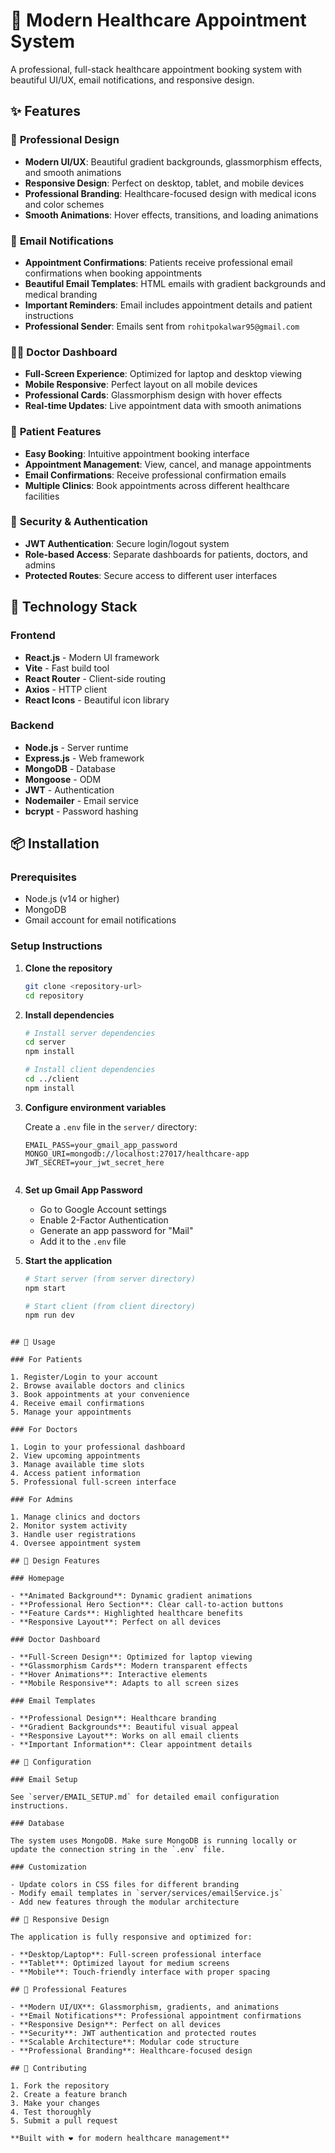 # 🏥 Modern Healthcare Appointment System

A professional, full-stack healthcare appointment booking system with beautiful UI/UX, email notifications, and responsive design.

## ✨ Features

### 🎨 **Professional Design**

- **Modern UI/UX**: Beautiful gradient backgrounds, glassmorphism effects, and smooth animations
- **Responsive Design**: Perfect on desktop, tablet, and mobile devices
- **Professional Branding**: Healthcare-focused design with medical icons and color schemes
- **Smooth Animations**: Hover effects, transitions, and loading animations

### 📧 **Email Notifications**

- **Appointment Confirmations**: Patients receive professional email confirmations when booking appointments
- **Beautiful Email Templates**: HTML emails with gradient backgrounds and medical branding
- **Important Reminders**: Email includes appointment details and patient instructions
- **Professional Sender**: Emails sent from `rohitpokalwar95@gmail.com`

### 👨‍⚕️ **Doctor Dashboard**

- **Full-Screen Experience**: Optimized for laptop and desktop viewing
- **Mobile Responsive**: Perfect layout on all mobile devices
- **Professional Cards**: Glassmorphism design with hover effects
- **Real-time Updates**: Live appointment data with smooth animations

### 🏥 **Patient Features**

- **Easy Booking**: Intuitive appointment booking interface
- **Appointment Management**: View, cancel, and manage appointments
- **Email Confirmations**: Receive professional confirmation emails
- **Multiple Clinics**: Book appointments across different healthcare facilities

### 🔐 **Security & Authentication**

- **JWT Authentication**: Secure login/logout system
- **Role-based Access**: Separate dashboards for patients, doctors, and admins
- **Protected Routes**: Secure access to different user interfaces

## 🚀 Technology Stack

### Frontend

- **React.js** - Modern UI framework
- **Vite** - Fast build tool
- **React Router** - Client-side routing
- **Axios** - HTTP client
- **React Icons** - Beautiful icon library

### Backend

- **Node.js** - Server runtime
- **Express.js** - Web framework
- **MongoDB** - Database
- **Mongoose** - ODM
- **JWT** - Authentication
- **Nodemailer** - Email service
- **bcrypt** - Password hashing

## 📦 Installation

### Prerequisites

- Node.js (v14 or higher)
- MongoDB
- Gmail account for email notifications

### Setup Instructions

1. **Clone the repository**

   ```bash
   git clone <repository-url>
   cd repository
   ```

2. **Install dependencies**

   ```bash
   # Install server dependencies
   cd server
   npm install

   # Install client dependencies
   cd ../client
   npm install
   ```

3. **Configure environment variables**

   Create a `.env` file in the `server/` directory:

   ```env
   EMAIL_PASS=your_gmail_app_password
   MONGO_URI=mongodb://localhost:27017/healthcare-app
   JWT_SECRET=your_jwt_secret_here
   ```

```

```

4. **Set up Gmail App Password**

   - Go to Google Account settings
   - Enable 2-Factor Authentication
   - Generate an app password for "Mail"
   - Add it to the `.env` file

5. **Start the application**

   ```bash
   # Start server (from server directory)
   npm start

   # Start client (from client directory)
   npm run dev
   ```

```

## 🎯 Usage

### For Patients

1. Register/Login to your account
2. Browse available doctors and clinics
3. Book appointments at your convenience
4. Receive email confirmations
5. Manage your appointments

### For Doctors

1. Login to your professional dashboard
2. View upcoming appointments
3. Manage available time slots
4. Access patient information
5. Professional full-screen interface

### For Admins

1. Manage clinics and doctors
2. Monitor system activity
3. Handle user registrations
4. Oversee appointment system

## 🎨 Design Features

### Homepage

- **Animated Background**: Dynamic gradient animations
- **Professional Hero Section**: Clear call-to-action buttons
- **Feature Cards**: Highlighted healthcare benefits
- **Responsive Layout**: Perfect on all devices

### Doctor Dashboard

- **Full-Screen Design**: Optimized for laptop viewing
- **Glassmorphism Cards**: Modern transparent effects
- **Hover Animations**: Interactive elements
- **Mobile Responsive**: Adapts to all screen sizes

### Email Templates

- **Professional Design**: Healthcare branding
- **Gradient Backgrounds**: Beautiful visual appeal
- **Responsive Layout**: Works on all email clients
- **Important Information**: Clear appointment details

## 🔧 Configuration

### Email Setup

See `server/EMAIL_SETUP.md` for detailed email configuration instructions.

### Database

The system uses MongoDB. Make sure MongoDB is running locally or update the connection string in the `.env` file.

### Customization

- Update colors in CSS files for different branding
- Modify email templates in `server/services/emailService.js`
- Add new features through the modular architecture

## 📱 Responsive Design

The application is fully responsive and optimized for:

- **Desktop/Laptop**: Full-screen professional interface
- **Tablet**: Optimized layout for medium screens
- **Mobile**: Touch-friendly interface with proper spacing

## 🎉 Professional Features

- **Modern UI/UX**: Glassmorphism, gradients, and animations
- **Email Notifications**: Professional appointment confirmations
- **Responsive Design**: Perfect on all devices
- **Security**: JWT authentication and protected routes
- **Scalable Architecture**: Modular code structure
- **Professional Branding**: Healthcare-focused design

## 🤝 Contributing

1. Fork the repository
2. Create a feature branch
3. Make your changes
4. Test thoroughly
5. Submit a pull request

**Built with ❤️ for modern healthcare management**
```
